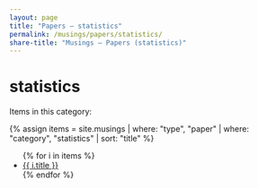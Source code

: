```yaml
---
layout: page
title: "Papers — statistics"
permalink: /musings/papers/statistics/
share-title: "Musings — Papers (statistics)"
---
```


# statistics

Items in this category:

{% assign items = site.musings | where: "type", "paper" | where: "category", "statistics" | sort: "title" %}

<ul>
{% for i in items %}
  <li><a href="{{ i.url | relative_url }}">{{ i.title }}</a></li>
{% endfor %}
</ul>

